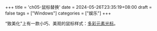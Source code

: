 +++
title = 'ch05-鼠标替换'
date = 2024-05-26T23:35:19+08:00
draft = false
tags = ["Windows"]
categories = ["娱乐"]
+++

“致美化”上有一款小巧、美观的鼠标样式：[多彩元素光标][1]。

[1]: https://zhutix.com/ico/elements-cus/
